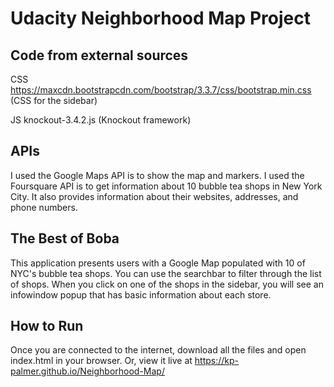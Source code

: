 # Udacity Neighborhood Map Project

## Code from external sources
CSS 
https://maxcdn.bootstrapcdn.com/bootstrap/3.3.7/css/bootstrap.min.css (CSS for the sidebar)

JS 
knockout-3.4.2.js (Knockout framework)

## APIs
I used the Google Maps API is to show the map and markers. I used the Foursquare API is to get information about 10 bubble tea shops in New York City. It also provides information about their websites, addresses, and phone numbers.

## The Best of Boba
This application presents users with a Google Map populated with 10 of NYC's bubble tea shops. You can use the searchbar to filter through the list of shops. When you click on one of the shops in the sidebar, you will see an infowindow popup that has basic information about each store. 

## How to Run
Once you are connected to the internet, download all the files and open index.html in your browser. 
Or, view it live at https://kp-palmer.github.io/Neighborhood-Map/
